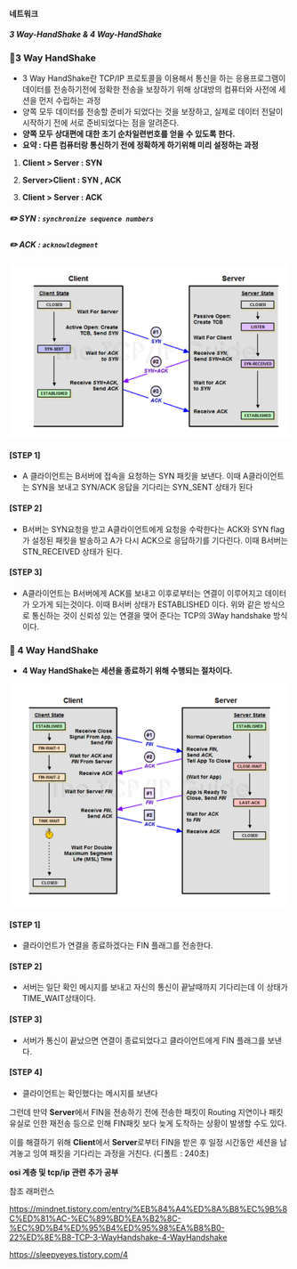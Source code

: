 #### 네트워크 

##### 3 Way-HandShake & 4 Way-HandShake



### :checkered_flag:<b>3 Way HandShake</b>



- 3 Way HandShake란 TCP/IP 프로토콜을 이용해서 통신을 하는 응용프로그램이 데이터를 전송하기전에 정확한 전송을 보장하기 위해 상대방의 컴퓨터와 사전에 세션을 먼저 수립하는 과정
- 양쪽 모두 데이터를 전송할 준비가 되었다는 것을 보장하고, 실제로 데이터 전달이 시작하기 전에 서로 준비되었다는 점을 알려준다.
- <b>양쪽 모두 상대편에 대한 초기 순차일련번호를 얻을 수 있도록 한다.</b>
- <b>요약 : 다른 컴퓨터랑 통신하기 전에 정확하게 하기위해 미리 설정하는 과정</b> 



1.  <b>Client > Server : SYN</b>
2.  <b>Server>Client : SYN , ACK</b>

3.  <b>Client > Server : ACK</b>



##### :pencil2: <b>SYN : `synchronize sequence numbers`</b>

##### :pencil2: <b>ACK : `acknowldegment`</b>



![20210526_034544](20210526_034544.png)



#### [STEP 1]

- A 클라이언트는 B서버에 접속을 요청하는 SYN 패킷을 보낸다. 이때 A클라이언트는 SYN을 보내고 SYN/ACK 응답을 기다리는 SYN_SENT 상태가 된다



#### [STEP 2]

- B서버는 SYN요청을 받고 A클라이언트에게 요청을 수락한다는 ACK와 SYN flag가 설정된 패킷을 발송하고 A가 다시 ACK으로 응답하기를 기다린다. 이때 B서버는 STN_RECEIVED 상태가 된다.



#### [STEP 3]

- A클라이언트는 B서버에게 ACK를 보내고 이후로부터는 연결이 이루어지고 데이터가 오가게 되는것이다. 이때 B서버 상태가 ESTABLISHED 이다. 위와 같은 방식으로 통신하는 것이 신뢰성 있는 연결을 맺어 준다는 TCP의 3Way handshake 방식이다.



### :checkered_flag:<b> 4 Way HandShake</b>



- <b>4 Way HandShake는 세션을 종료하기 위해 수행되는 절차이다.</b>

  

![20210526_035544](20210526_035544.png)

#### [STEP 1]

- 클라이언트가 연결을 종료하겠다는 FIN 플래그를 전송한다.



#### [STEP 2]

- 서버는 일단 확인 메시지를 보내고 자신의 통신이 끝날때까지 기다리는데 이 상태가 TIME_WAIT상태이다.



#### [STEP 3]

- 서버가 통신이 끝났으면 연결이 종료되었다고 클라이언트에게 FIN 플래그를 보낸다.



#### [STEP 4]

- 클라이언트는 확인했다는 메시지를 보낸다



그런데 만약 <b>Server</b>에서 FIN을 전송하기 전에 전송한 패킷이 Routing 지연이나 패킷 유실로 인한 재전송 등으로 인해 FIN패킷 보다 늦게 도착하는 상황이 발생할 수도 있다.



이를 해결하기 위해 <b>Client</b>에서 <b>Server</b>로부터 FIN을 받은 후 일정 시간동안 세션을 남겨놓고 잉여 패킷을 기다리는 과정을 거친다. (디폴트 : 240초)



<b>osi 계층 및 tcp/ip 관련 추가 공부</b>



참조 래퍼런스 

https://mindnet.tistory.com/entry/%EB%84%A4%ED%8A%B8%EC%9B%8C%ED%81%AC-%EC%89%BD%EA%B2%8C-%EC%9D%B4%ED%95%B4%ED%95%98%EA%B8%B0-22%ED%8E%B8-TCP-3-WayHandshake-4-WayHandshake



https://sleepyeyes.tistory.com/4